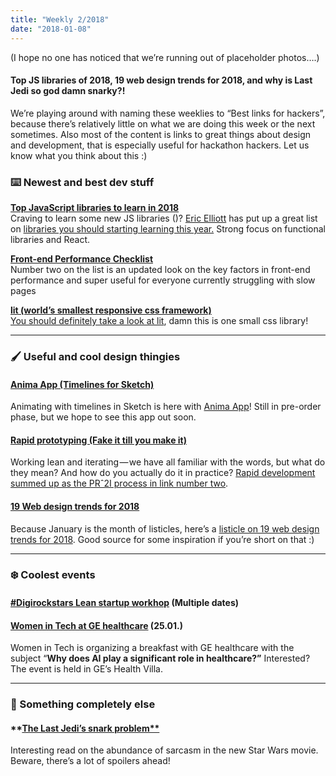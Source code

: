 ```yaml
---
title: "Weekly 2/2018"
date: "2018-01-08"
---
```


(I hope no one has noticed that we’re running out of placeholder photos….)

#### Top JS libraries of 2018, 19 web design trends for 2018, and why is Last Jedi so god damn snarky?!

We’re playing around with naming these weeklies to “Best links for hackers”, because there’s relatively little on what we are doing this week or the next sometimes. Also most of the content is links to great things about design and development, that is especially useful for hackathon hackers. Let us know what you think about this :)

### ⌨️ Newest and best dev stuff

**[Top JavaScript libraries to learn in 2018](https://medium.com/javascript-scene/top-javascript-libraries-tech-to-learn-in-2018-c38028e028e6)**  
Craving to learn some new JS libraries ()? [Eric Elliott](https://medium.com/u/c359511de780) has put up a great list on [libraries you should starting learning this year.](https://medium.com/javascript-scene/top-javascript-libraries-tech-to-learn-in-2018-c38028e028e6) Strong focus on functional libraries and React.

**[Front-end Performance Checklist](https://www.smashingmagazine.com/2018/01/front-end-performance-checklist-2018-pdf-pages/)**  
Number two on the list is an updated look on the key factors in front-end performance and super useful for everyone currently struggling with slow pages

**[lit (world’s smallest responsive css framework)](https://ajusa.github.io/lit/)**  
[You should definitely take a look at lit](https://ajusa.github.io/lit/), damn this is one small css library!

---

### 🖌 Useful and cool design thingies

#### [Anima App (Timelines for Sketch)](https://medium.com/sketch-app-sources/introducing-timeline-for-sketch-fb2e1ccc6870)

Animating with timelines in Sketch is here with [Anima App](https://medium.com/u/a4dc7eadf5d5)! Still in pre-order phase, but we hope to see this app out soon.

#### [Rapid prototyping (Fake it till you make it)](https://www.interaction-design.org/literature/article/rapid-prototyping-faking-it-until-you-make-it-in-a-ux-driven-world)

Working lean and iterating — we have all familiar with the words, but what do they mean? And how do you actually do it in practice? [Rapid development summed up as the PRˆ2I process in link number two](https://www.interaction-design.org/literature/article/rapid-prototyping-faking-it-until-you-make-it-in-a-ux-driven-world).

#### [19 Web design trends for 2018](https://webflow.com/blog/19-web-design-trends-for-2018)

Because January is the month of listicles, here’s a [listicle on 19 web design trends for 2018](https://webflow.com/blog/19-web-design-trends-for-2018). Good source for some inspiration if you’re short on that :)

---

### ❄️ Coolest events

#### [#Digirockstars Lean startup workhop](https://www.eventbrite.com/o/digirockstars-10957562751?aff=digirockstars.com) (Multiple dates)

#### [Women in Tech at GE healthcare](http://app.bwz.se/gehealthcare/b/v?event=413&ucrc=39AC2979) (25.01.)

Women in Tech is organizing a breakfast with GE healthcare with the subject “**Why does AI play a significant role in healthcare?”** Interested? The event is held in GE’s Health Villa.

---

### 👻 Something completely else

#### **[The Last Jedi’s snark problem**](https://medium.com/@harrisonblackman/the-last-jedis-snark-problem-eb73bdc8ecf5)

Interesting read on the abundance of sarcasm in the new Star Wars movie. Beware, there’s a lot of spoilers ahead!
